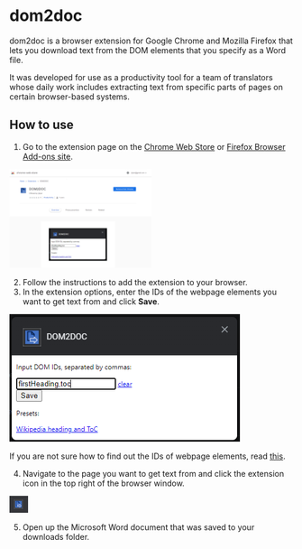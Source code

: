 # dom2doc

dom2doc is a browser extension for Google Chrome and Mozilla Firefox that lets you download text from the DOM elements that you specify as a Word file.

It was developed for use as a productivity tool for a team of translators whose daily work includes extracting text from specific parts of pages on certain browser-based systems.

## How to use

1. Go to the extension page on the [Chrome Web Store](https://chrome.google.com/webstore/detail/dom2doc/bfgjdnmanmdaklalneoehioaklbdgaej?hl=en-GB) or [Firefox Browser Add-ons site](https://addons.mozilla.org/en-GB/firefox/addon/dom2doc/).

<img src="readme-img/chrome-store.PNG" width="50%"/>

2. Follow the instructions to add the extension to your browser.
3. In the extension options, enter the IDs of the webpage elements you want to get text from and click **Save**.

<img src="readme-img/options.PNG" />

If you are not sure how to find out the IDs of webpage elements, read [this](https://support.demandbase.com/hc/en-us/articles/360024998432-How-do-I-find-an-HTML-ID-or-name-).

4. Navigate to the page you want to get text from and click the extension icon in the top right of the browser window.

<img src="readme-img/extension-icon.PNG" />

5. Open up the Microsoft Word document that was saved to your downloads folder.